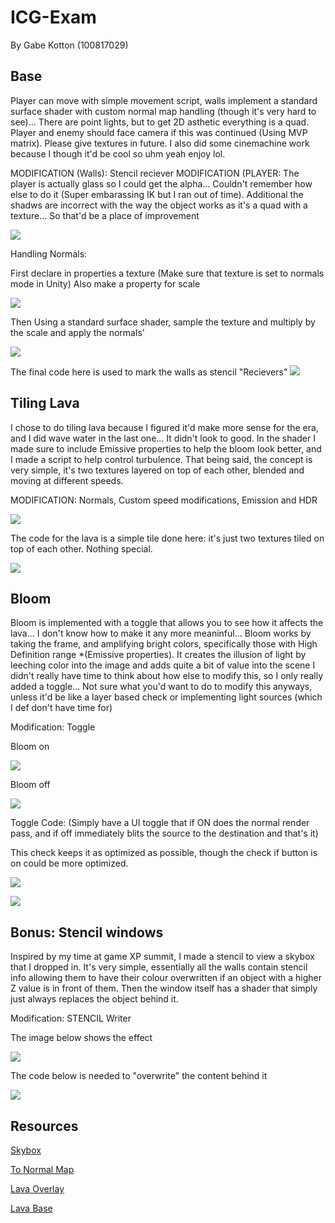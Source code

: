 # ICG-Exam

By Gabe Kotton (100817029)

## Base
Player can move with simple movement script, walls implement a standard surface shader with custom normal map handling (though it's very hard to see)... There are point lights, but to get 2D asthetic everything is a quad. Player and enemy should face camera if this was continued (Using MVP matrix). Please give textures in future. I also did some cinemachine work because I though it'd be cool so uhm yeah enjoy lol.

MODIFICATION (Walls): Stencil reciever
MODIFICATION (PLAYER: The player is actually glass so I could get the alpha... Couldn't remember how else to do it (Super embarassing IK but I ran out of time). Additional the shadws are incorrect with the way the object works as it's a quad with a texture... So that'd be a place of improvement

![](Turts.gif)

Handling Normals:

First declare in properties a texture (Make sure that texture is set to normals mode in Unity)
Also make a property for scale

![](AProps.PNG)

Then Using a standard surface shader, sample the texture and multiply by the scale and apply the normals'

![](Bsurf.PNG)

The final code here is used to mark the walls as stencil "Recievers" 
![](StencilB.PNG)


## Tiling Lava
I chose to do tiling lava because I figured it'd make more sense for the era, and I did wave water in the last one... It didn't look to good. In the shader I made sure to include Emissive properties to help the bloom look better, and  I made a script to help control turbulence.
That being said, the concept is very simple, it's two textures layered on top of each other, blended and moving at different speeds.

MODIFICATION: Normals, Custom speed modifications, Emission and HDR

![](Lava.gif)

The code for the lava is a simple tile done here: it's just two textures tiled on top of each other. Nothing special.

![](LavaB.PNG)



## Bloom
Bloom is implemented with a toggle that allows you to see how it affects the lava... I don't know how to make it any more meaninful...
Bloom works by taking the frame, and amplifying bright colors, specifically those with High Definition range *(Emissive properties). It creates the illusion of light by leeching color into the image and adds quite a bit of value into the scene
I didn't really have time to think about how else to modify this, so I only really added a toggle... Not sure what you'd want to do to modify this anyways, unless it'd be like a layer based check or implementing light sources (which I def don't have time for)


Modification: Toggle

Bloom on

![](BloomON.PNG)

Bloom off

![](BloomOFF.PNG)

Toggle Code: (Simply have a UI toggle that if ON does the normal render pass, and if off immediately blits the source to the destination and that's it)

This check keeps it as optimized as possible, though the check if button is on could be more optimized.

![](BloomA.PNG)

![](BloomB.PNG)


## Bonus: Stencil windows
Inspired by my time at game XP summit, I made a stencil to view a skybox that I dropped in. It's very simple, essentially all the walls contain stencil info allowing them to have their colour overwritten if an object with a higher Z value is in front of them. Then the window itself has a shader that simply just always replaces the object behind it.

Modification: STENCIL Writer

The image below shows the effect

![](Stencil.PNG)

The code below is needed to "overwrite" the content behind it 

![](StencilW.PNG)



## Resources

[Skybox](https://assetstore.unity.com/packages/2d/textures-materials/sky/sunset-sun-skybox-pack-vol-ii-31511)

[To Normal Map](https://cpetry.github.io/NormalMap-Online/)


[Lava Overlay](https://www.freepik.com/premium-vector/lava-pixel-art-texture-magma-tile-seamless-pattern-8-bit-sprite_28762550.htm)

[Lava Base](http://pixelartmaker.com/art/bd068e6b4c9c503)